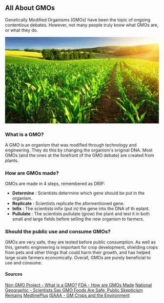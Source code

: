 ## All About GMOs
Genetically Modified Organisms (GMOs) have been the topic of ongoing contentious debates. However, not many people truly know what GMOs are, or what they do. 

![GMOs](gmos.jpeg)

### What is a GMO?

A GMO is an organism that was modified through technology and engineering. They do this by changing the organism's original DNA. Most GMOs (and the ones at the forefront of the GMO debate) are created from plants.

### How are GMOs made?

GMOs are made in 4 steps, remembered as DRIP:

* __Determine__ : Scientists determine which gene should be put in the organism.
* __Replicate__ : Scientists replicate the aformentioned gene.
* __Infix__ : The scientists infix (put in) the gene into the DNA of th eplant.
* __Pullulate__ : The scientists pullulate (grow) the plant and test it in both small and large fields before selling the new organism to farmers.

### Should the public use and consume GMOs?

GMOs are very safe, they are tested before public consumption. As well as this, genetic engineering is important for crop development, shielding crops from pets and other things that could harm their growth, and has helped large scale farmers economically. Overall, GMOs are purely beneficial to use and consume.


#### Sources

[Non GMO Project - What is a GMO?](https://www.nongmoproject.org/gmo-facts/what-is-gmo/)
[FDA - How are GMOs Made](https://www.fda.gov/media/135277/download)
[National Geographic - Scientists Say GMO Foods Are Safe, Public Skepticism Remains](https://tinyurl.com/yzalp8ek)
[MedlinePlus](https://tinyurl.com/yepuqzx3)
[ISAAA - GM Crops and the Environment](https://tinyurl.com/ydjbtoqq)
